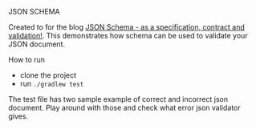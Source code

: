 JSON SCHEMA 

Created to for the blog [JSON Schema - as a specification, contract and validation!](https://pritibiyani.github.io/blog/using-json-schema-as-specification-contract-and-validate-your-api). This demonstrates how schema can be used to validate your JSON document. 

How to run 
- clone the project 
- run `./gradlew test`

The test file has two sample example of correct and incorrect json document. Play around with those and check what error json validator gives. 
